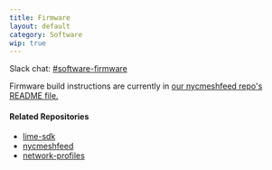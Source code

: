 ```yaml
---
title: Firmware
layout: default
category: Software
wip: true
---
```


Slack chat: [#software-firmware](https://nycmesh.slack.com/app_redirect?channel=software-firmware)

Firmware build instructions are currently in [our nycmeshfeed repo's README file.](https://github.com/nycmeshnet/nycmeshfeed/)

#### Related Repositories

- [lime-sdk](https://github.com/nycmeshnet/lime-sdk/)
- [nycmeshfeed](https://github.com/nycmeshnet/nycmeshfeed/)
- [network-profiles](https://github.com/nycmeshnet/network-profiles)
